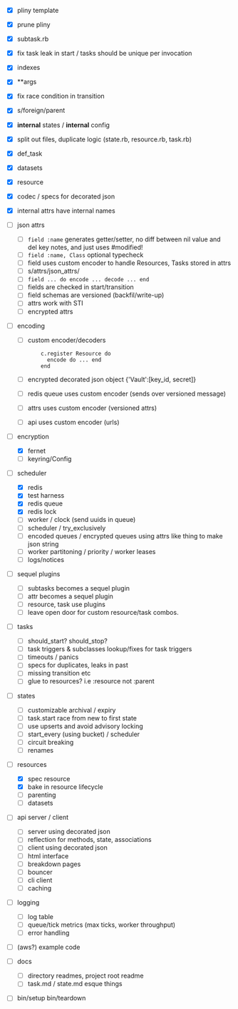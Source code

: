- [x] pliny template
- [x] prune pliny
- [x] subtask.rb
- [x] fix task leak in start / tasks should be unique per invocation
- [x] indexes
- [x] **args
- [x] fix race condition in transition
- [x] s/foreign/parent
- [x] __internal__ states / __internal__ config
- [x] split out files, duplicate logic (state.rb, resource.rb, task.rb)
- [x] def_task
- [x] datasets
- [x] resource
- [x] codec / specs for decorated json
- [x] internal attrs have internal names

- [ ] json attrs
	- [ ] `field :name` generates getter/setter, no diff between nil value and del key
		notes, and just uses #modified!
	- [ ] `field :name, Class` optional typecheck
	- [ ] field uses custom encoder to handle Resources, Tasks stored in attrs
	- [ ] s/attrs/json_attrs/
	- [ ] `field ... do encode ... decode ... end`
	- [ ] fields are checked in start/transition
	- [ ] field schemas are versioned (backfil/write-up)
	- [ ] attrs work with STI
	- [ ] encrypted attrs

- [ ] encoding
	- [ ] custom encoder/decoders
		```
			c.register Resource do
			  encode do ... end
			end
		```
			
	- [ ] encrypted decorated json object {'Vault':[key_id, secret]}
	- [ ] redis queue uses custom encoder (sends over versioned message)
	- [ ] attrs uses custom encoder (versioned attrs)
	- [ ] api uses custom encoder (urls)

- [ ] encryption
	- [x] fernet
	- [ ] keyring/Config

- [ ] scheduler
	- [x] redis 
	- [x] test harness
	- [x] redis queue
	- [x] redis lock
	- [ ] worker / clock (send uuids in queue)
	- [ ] scheduler / try_exclusively
	- [ ] encoded queues / encrypted queues using attrs like thing to make json string
	- [ ] worker partitoning / priority / worker leases
	- [ ] logs/notices

- [ ] sequel plugins
	- [ ] subtasks becomes a sequel plugin
	- [ ] attr becomes a sequel plugin
	- [ ] resource, task use plugins
	- [ ] leave open door for custom resource/task combos.

- [ ] tasks 
	- [ ] should_start? should_stop?
	- [ ] task triggers & subclasses lookup/fixes for task triggers
	- [ ] timeouts / panics
	- [ ] specs for duplicates, leaks in past
	- [ ] missing transition etc
	- [ ] glue to resources? i.e :resource not :parent

- [ ] states
	- [ ] customizable archival / expiry
	- [ ] task.start race from new to first state
	- [ ] use upserts and avoid advisory locking
	- [ ] start_every (using bucket) / scheduler
	- [ ] circuit breaking
	- [ ] renames

- [ ] resources
	- [x] spec resource
	- [x] bake in resource lifecycle
	- [ ] parenting 
	- [ ] datasets

- [ ] api server / client
	- [ ] server using decorated json
	- [ ] reflection for methods, state, associations
 	- [ ] client using decorated json
	- [ ] html interface
	- [ ] breakdown pages
	- [ ] bouncer
	- [ ] cli client
	- [ ] caching

- [ ] logging
	- [ ] log table
	- [ ] queue/tick metrics (max ticks, worker throughput)
	- [ ] error handling

- [ ] (aws?) example code

- [ ] docs
	- [ ] directory readmes, project root readme
	- [ ] task.md / state.md esque things

- [ ] bin/setup bin/teardown
